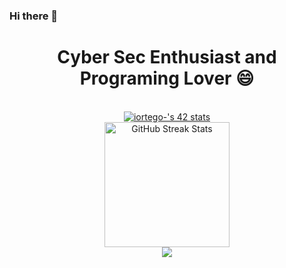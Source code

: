 ### Hi there 👋

<!--
**iortego42/iortego42** is a ✨ _special_ ✨ repository because its `README.md` (this file) appears on your GitHub profile.

Here are some ideas to get you started:

- 🔭 I’m currently working on ...
- 🌱 I’m currently learning ...
- 👯 I’m looking to collaborate on ...
- 🤔 I’m looking for help with ...
- 💬 Ask me about ...
- 📫 How to reach me: ...
- 😄 Pronouns: ...
- ⚡ Fun fact: ...
-->
<div>
    <div align=center>
        <h1> Cyber Sec Enthusiast and Programing Lover 😄</h1>
        <br>
        <a href="https://github.com/JaeSeoKim/badge42"><img src="https://badge42.vercel.app/api/v2/clgp9g1ry006608icsomc4mmt/stats?cursusId=21&coalitionId=64" alt="iortego-'s 42 stats" /></a>
       <br>
        <img src="https://github-readme-streak-stats.herokuapp.com/?user=iortego42&theme=dark&date_format=j%20M%5B%20Y%5D&currStreakLabel=3d85c6&fire=6FDA44&ring=3d85c6" alt="GitHub Streak Stats" height="200" />
        <br>
        <picture>
<source 
  srcset="https://github-readme-stats.vercel.app/api?username=iortego42&show_icons=true&theme=dark"
  media="(prefers-color-scheme: dark)"
/>
<img src="https://github-readme-stats.vercel.app/api?username=iortego42&show_icons=true&theme=dark" />
</picture>
        <br>
    </div>
</div>
